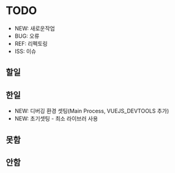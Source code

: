 # TODO
* NEW: 새로운작업
* BUG: 오류
* REF: 리펙토링
* ISS: 이슈

## 할일

## 한일
* NEW: 디버깅 환경 셋팅(Main Process, VUEJS_DEVTOOLS 추가)
* NEW: 초기셋팅 - 최소 라이브러 사용

## 못함

## 안함